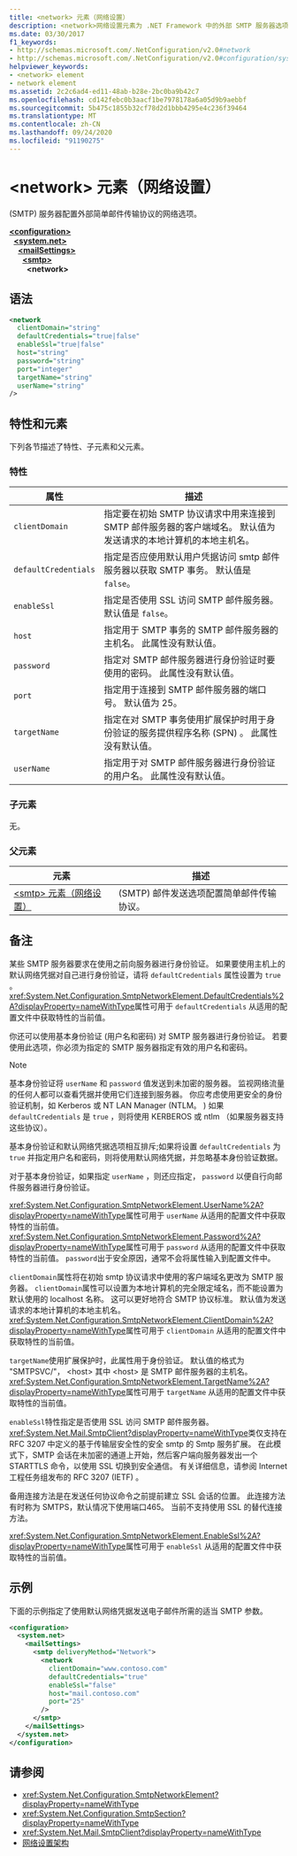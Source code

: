 ```yaml
---
title: <network> 元素（网络设置）
description: <network>网络设置元素为 .NET Framework 中的外部 SMTP 服务器选项配置网络选项。
ms.date: 03/30/2017
f1_keywords:
- http://schemas.microsoft.com/.NetConfiguration/v2.0#network
- http://schemas.microsoft.com/.NetConfiguration/v2.0#configuration/system.net/mailSettings/smtp/network
helpviewer_keywords:
- <network> element
- network element
ms.assetid: 2c2c6ad4-ed11-48ab-b28e-2bc0ba9b42c7
ms.openlocfilehash: cd142febc0b3aacf1be7978178a6a05d9b9aebbf
ms.sourcegitcommit: 5b475c1855b32cf78d2d1bbb4295e4c236f39464
ms.translationtype: MT
ms.contentlocale: zh-CN
ms.lasthandoff: 09/24/2020
ms.locfileid: "91190275"
---
```

# <a name="network-element-network-settings"></a>\<network> 元素（网络设置）

 (SMTP) 服务器配置外部简单邮件传输协议的网络选项。  

[**\<configuration>**](../configuration-element.md)\
&nbsp;&nbsp;[**\<system.net>**](system-net-element-network-settings.md)\
&nbsp;&nbsp;&nbsp;&nbsp;[**\<mailSettings>**](mailsettings-element-network-settings.md)\
&nbsp;&nbsp;&nbsp;&nbsp;&nbsp;&nbsp;[**\<smtp>**](smtp-element-network-settings.md)\
&nbsp;&nbsp;&nbsp;&nbsp;&nbsp;&nbsp;&nbsp;&nbsp;**\<network>**

## <a name="syntax"></a>语法  
  
```xml  
<network  
  clientDomain="string"
  defaultCredentials="true|false"  
  enableSsl="true|false"  
  host="string"
  password="string"  
  port="integer"
  targetName="string"  
  userName="string"  
/>  
```  
  
## <a name="attributes-and-elements"></a>特性和元素  

 下列各节描述了特性、子元素和父元素。  
  
### <a name="attributes"></a>特性  
  
|属性|描述|  
|---------------|-----------------|  
|`clientDomain`|指定要在初始 SMTP 协议请求中用来连接到 SMTP 邮件服务器的客户端域名。 默认值为发送请求的本地计算机的本地主机名。|  
|`defaultCredentials`|指定是否应使用默认用户凭据访问 smtp 邮件服务器以获取 SMTP 事务。 默认值是 `false`。|  
|`enableSsl`|指定是否使用 SSL 访问 SMTP 邮件服务器。 默认值是 `false`。|  
|`host`|指定用于 SMTP 事务的 SMTP 邮件服务器的主机名。 此属性没有默认值。|  
|`password`|指定对 SMTP 邮件服务器进行身份验证时要使用的密码。 此属性没有默认值。|  
|`port`|指定用于连接到 SMTP 邮件服务器的端口号。 默认值为 25。|  
|`targetName`|指定在对 SMTP 事务使用扩展保护时用于身份验证的服务提供程序名称 (SPN) 。 此属性没有默认值。|  
|`userName`|指定用于对 SMTP 邮件服务器进行身份验证的用户名。 此属性没有默认值。|  
  
### <a name="child-elements"></a>子元素  

 无。  
  
### <a name="parent-elements"></a>父元素  
  
|元素|描述|  
|-------------|-----------------|  
|[\<smtp> 元素（网络设置）](smtp-element-network-settings.md)| (SMTP) 邮件发送选项配置简单邮件传输协议。|  
  
## <a name="remarks"></a>备注  

 某些 SMTP 服务器要求在使用之前向服务器进行身份验证。 如果要使用主机上的默认网络凭据对自己进行身份验证，请将 `defaultCredentials` 属性设置为 `true` 。 <xref:System.Net.Configuration.SmtpNetworkElement.DefaultCredentials%2A?displayProperty=nameWithType>属性可用于 `defaultCredentials` 从适用的配置文件中获取特性的当前值。  
  
 你还可以使用基本身份验证 (用户名和密码) 对 SMTP 服务器进行身份验证。 若要使用此选项，你必须为指定的 SMTP 服务器指定有效的用户名和密码。  
  
> [!NOTE]
> 基本身份验证将 `userName` 和 `password` 值发送到未加密的服务器。 监视网络流量的任何人都可以查看凭据并使用它们连接到服务器。 你应考虑使用更安全的身份验证机制，如 Kerberos 或 NT LAN Manager (NTLM。 ) 如果 `defaultCredentials` 是 `true` ，则将使用 KERBEROS 或 ntlm （如果服务器支持这些协议）。  
  
 基本身份验证和默认网络凭据选项相互排斥;如果将设置 `defaultCredentials` 为 `true` 并指定用户名和密码，则将使用默认网络凭据，并忽略基本身份验证数据。  
  
 对于基本身份验证，如果指定 `userName` ，则还应指定， `password` 以便自行向邮件服务器进行身份验证。  
  
 <xref:System.Net.Configuration.SmtpNetworkElement.UserName%2A?displayProperty=nameWithType>属性可用于 `userName` 从适用的配置文件中获取特性的当前值。 <xref:System.Net.Configuration.SmtpNetworkElement.Password%2A?displayProperty=nameWithType>属性可用于 `password` 从适用的配置文件中获取特性的当前值。 `password`出于安全原因，通常不会将属性输入到配置文件中。  
  
 `clientDomain`属性将在初始 smtp 协议请求中使用的客户端域名更改为 SMTP 服务器。 `clientDomain`属性可以设置为本地计算机的完全限定域名，而不能设置为默认使用的 localhost 名称。 这可以更好地符合 SMTP 协议标准。 默认值为发送请求的本地计算机的本地主机名。 <xref:System.Net.Configuration.SmtpNetworkElement.ClientDomain%2A?displayProperty=nameWithType>属性可用于 `clientDomain` 从适用的配置文件中获取特性的当前值。  
  
 `targetName`使用扩展保护时，此属性用于身份验证。 默认值的格式为 "SMTPSVC/"， \<host> 其中 \<host> 是 SMTP 邮件服务器的主机名。 <xref:System.Net.Configuration.SmtpNetworkElement.TargetName%2A?displayProperty=nameWithType>属性可用于 `targetName` 从适用的配置文件中获取特性的当前值。  
  
 `enableSsl`特性指定是否使用 SSL 访问 SMTP 邮件服务器。 <xref:System.Net.Mail.SmtpClient?displayProperty=nameWithType>类仅支持在 RFC 3207 中定义的基于传输层安全性的安全 smtp 的 Smtp 服务扩展。 在此模式下，SMTP 会话在未加密的通道上开始，然后客户端向服务器发出一个 STARTTLS 命令，以使用 SSL 切换到安全通信。 有关详细信息，请参阅 Internet 工程任务组发布的 RFC 3207 (IETF) 。  
  
 备用连接方法是在发送任何协议命令之前提前建立 SSL 会话的位置。 此连接方法有时称为 SMTPS，默认情况下使用端口465。 当前不支持使用 SSL 的替代连接方法。  
  
 <xref:System.Net.Configuration.SmtpNetworkElement.EnableSsl%2A?displayProperty=nameWithType>属性可用于 `enableSsl` 从适用的配置文件中获取特性的当前值。  
  
## <a name="example"></a>示例  

 下面的示例指定了使用默认网络凭据发送电子邮件所需的适当 SMTP 参数。  
  
```xml  
<configuration>  
  <system.net>  
    <mailSettings>  
      <smtp deliveryMethod="Network">  
        <network  
          clientDomain="www.contoso.com"  
          defaultCredentials="true"  
          enableSsl="false"  
          host="mail.contoso.com"  
          port="25"  
        />  
      </smtp>  
    </mailSettings>  
  </system.net>  
</configuration>  
```  
  
## <a name="see-also"></a>请参阅

- <xref:System.Net.Configuration.SmtpNetworkElement?displayProperty=nameWithType>
- <xref:System.Net.Configuration.SmtpSection?displayProperty=nameWithType>
- <xref:System.Net.Mail.SmtpClient?displayProperty=nameWithType>
- [网络设置架构](index.md)
